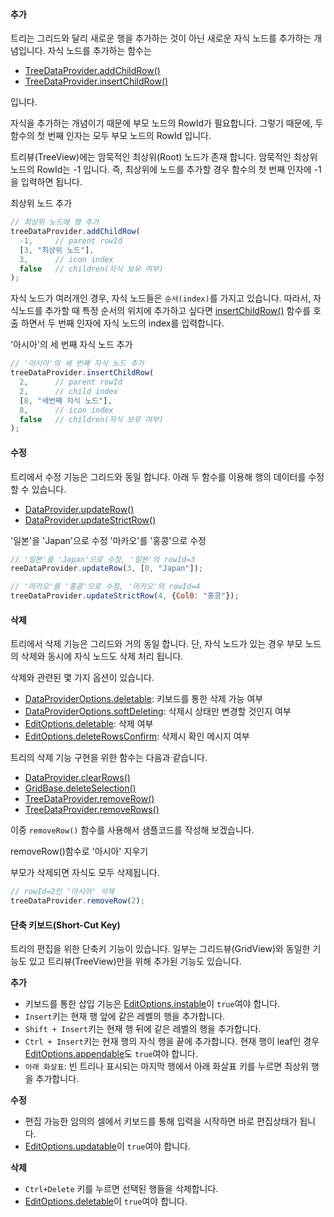 
#### 추가

트리는 그리드와 달리 새로운 행을 추가하는 것이 아닌 새로운 자식 노드를 추가하는 개념입니다. 자식 노드를
추가하는 함수는

- [TreeDataProvider.addChildRow()](http://help.realgrid.com/api/TreeDataProvider/addChildRow/)
- [TreeDataProvider.insertChildRow()](http://help.realgrid.com/api/TreeDataProvider/insertChildRow/)

입니다.

자식을 추가하는 개념이기 때문에 부모 노드의 RowId가 필요합니다. 그렇기 때문에, 두 함수의 첫 번째 인자는 모두 부모 노드의 RowId 입니다.

트리뷰(TreeView)에는 암묵적인 최상위(Root) 노드가 존재 합니다. 암묵적인 최상위 노드의 RowId는 -1 입니다. 즉, 최상위에 노드를 추가할 경우 함수의 첫 번째 인자에 -1을 입력하면 됩니다.

<a class="btn primary small round lowercase" id="addChildRow">최상위 노드 추가</a>

```js
// 최상위 노드에 행 추가
treeDataProvider.addChildRow(
  -1,     // parent rowId
  [3, "최상위 노드"],
  3,      // icon index
  false   // children(자식 보유 여부)
);
```

자식 노드가 여러개인 경우, 자식 노드들은 `순서(index)`를 가지고 있습니다. 따라서, 자식노드를 추가할 때 특정 순서의 위치에 추가하고 싶다면 [insertChildRow()](http://help.realgrid.com/api/TreeDataProvider/insertChildRow/) 함수를 호출 하면서 두 번째 인자에 자식 노드의 index를 입력합니다.

<a class="btn primary small round lowercase" id="insertChildRow">'아시아'의 세 번째 자식 노드 추가</a>

```js
// '아시아'의 세 번째 자식 노드 추가
treeDataProvider.insertChildRow(
  2,      // parent rowId
  2,      // child index
  [8, "세번째 자식 노드"],
  8,      // icon index
  false   // children(자식 보유 여부)
);
```


#### 수정

트리에서 수정 기능은 그리드와 동일 합니다. 아래 두 함수를 이용해 행의 데이터를 수정 할 수 있습니다.

- [DataProvider.updateRow()](http://help.realgrid.com/api/DataProvider/updateRow/)
- [DataProvider.updateStrictRow()](http://help.realgrid.com/api/DataProvider/updateStrictRow/)

<a class="btn primary small round lowercase" id="updateRow">'일본'을 'Japan'으로 수정</a>
<a class="btn primary small round lowercase" id="updateStrictRow">'마카오'를 '홍콩'으로 수정</a>

```js
// '일본'을 'Japan'으로 수정, '일본'의 rowId=3
reeDataProvider.updateRow(3, [0, "Japan"]);

// '마카오'를 '홍콩'으로 수정, '마카오'의 rowId=4
treeDataProvider.updateStrictRow(4, {Col0: "홍콩"});
```

#### 삭제

트리에서 삭제 기능은 그리드와 거의 동일 합니다. 단, 자식 노드가 있는 경우 부모 노드의 삭제와 동시에 자식 노드도 삭제 처리 됩니다.

삭제와 관련된 몇 가지 옵션이 있습니다.

- [DataProviderOptions.deletable](http://help.realgrid.com/api/types/DataProviderOptions/): 키보드를 통한 삭제 가능 여부
- [DataProviderOptions.softDeleting](http://help.realgrid.com/api/types/DataProviderOptions/): 삭제시 상태만 변경할 것인지 여부
- [EditOptions.deletable](http://help.realgrid.com/api/types/EditOptions/): 삭제 여부
- [EditOptions.deleteRowsConfirm](http://help.realgrid.com/api/types/EditOptions/): 삭제시 확인 메시지 여부

트리의 삭제 기능 구현을 위한 함수는 다음과 같습니다.

- [DataProvider.clearRows()](http://help.realgrid.com/api/DataProvider/clearRows/)
- [GridBase.deleteSelection()](http://help.realgrid.com/api/GridBase/deleteSelection/)
- [TreeDataProvider.removeRow()](http://help.realgrid.com/api/TreeDataProvider/removeRow/)
- [TreeDataProvider.removeRows()](http://help.realgrid.com/api/TreeDataProvider/removeRows/)

이중 `removeRow()` 함수를 사용해서 샘플코드를 작성해 보겠습니다.

<a class="btn primary small round lowercase" id="removeRow">removeRow()함수로 '아시아' 지우기</a>

부모가 삭제되면 자식도 모두 삭제됩니다.

```js
// rowId=2인 '아시아' 삭제
treeDataProvider.removeRow(2);
```

#### 단축 키보드(Short-Cut Key)

트리의 편집을 위한 단축키 기능이 있습니다. 일부는 그리드뷰(GridView)와 동일한 기능도 있고 트리뷰(TreeView)만을 위해 추가된 기능도 있습니다.

**추가**
- 키보드를 통한 삽입 기능은 [EditOptions.instable](http://help.realgrid.com/api/types/EditOptions/)이 `true`여야 합니다.
- `Insert`키는 현재 행 앞에 같은 레벨의 행을 추가합니다.
- `Shift + Insert`키는 현재 행 뒤에 같은 레벨의 행을 추가합니다.
- `Ctrl + Insert`키는 현재 행의 자식 행을 끝에 추가합니다. 현재 행이 leaf인 경우 [EditOptions.appendable](http://help.realgrid.com/api/types/EditOptions/)도 `true`여야 합니다.
- `아래 화살표`: 빈 트리나 표시되는 마지막 행에서 아래 화살표 키를 누르면 최상위 행을 추가합니다.

**수정**
- 편집 가능한 임의의 셀에서 키보드를 통해 입력을 시작하면 바로 편집상태가 됩니다.
- [EditOptions.updatable](http://help.realgrid.com/api/types/EditOptions/)이 `true`여야 합니다.

**삭제**
- `Ctrl+Delete` 키를 누르면 선택된 행들을 삭제합니다.
- [EditOptions.deletable](http://help.realgrid.com/api/types/EditOptions/)이 `true`여야 합니다.

<script>
  $('#addChildRow').click(function() {
    treeDataProvider.addChildRow(-1, [3, "최상위 노드"], 3, false);
  });

  $('#insertChildRow').click(function() {
    treeDataProvider.insertChildRow(2, 2, [8, "세번째 자식 노드"], 8, false);
  });

  $('#updateRow').click(function() {
    treeDataProvider.updateRow(3, [3, "Japan"]);
  });

  $('#updateStrictRow').click(function() {
    treeDataProvider.updateStrictRow(4, {Col0: "홍콩"});
  });

  $('#removeRow').click(function() {
    treeDataProvider.removeRow(2);
  });

</script>
